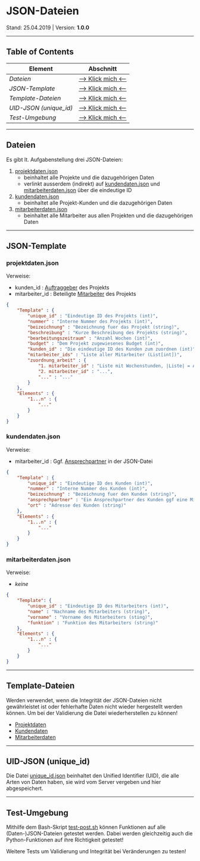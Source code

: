 # JSON-Dateien
Stand: 25.04.2019 | Version: **1.0.0**

---

## Table of Contents
Element | Abschnitt
--------|----------
*Dateien* | [--> Klick mich <--](#dateien)
*JSON-Template* | [--> Klick mich <--](#json-template)
*Template-Dateien* | [--> Klick mich <--](#template-files)
*UID-JSON (unique_id)* | [--> Klick mich <--](#uid-json)
*Test-Umgebung* | [--> Klick mich <--](#test-case)

---

<a name="dateien"></a>
## Dateien
Es gibt lt. Aufgabenstellung drei JSON-Dateien:
1. [projektdaten.json](projektdaten.json)
    * beinhaltet alle Projekte und die dazugehörigen Daten
    * verlinkt ausserdem (indirekt) auf [kundendaten.json](kundendaten.json) und [mitarbeiterdaten.json](mitarbeiterdaten.json) über die eindeutige ID
2. [kundendaten.json](kundendaten.json)
    * beinhaltet alle Projekt-Kunden und die dazugehörigen Daten
3. [mitarbeiterdaten.json](mitarbeiterdaten.json)
    * beinhaltet alle Mitarbeiter aus allen Projekten und die dazugehörigen Daten

---

<a name="json-template"></a>
## JSON-Template
### **projektdaten.json**
Verweise:
- kunden_id : [Auftraggeber](kundendaten.json) des Projekts
- mitarbeiter_id : Beteiligte  [Mitarbeiter](mitarbeiterdaten.sjon) des Projekts

```json
{
    "Template" : {
        "unique_id" : "Eindeutige ID des Projekts (int)",
        "nummer" : "Interne Nummer des Projekts (int)",
        "beizeichnung" : "Bezeichnung fuer das Projekt (string)",
        "beschreibung" : "Kurze Beschreibung des Projekts (string)",
        "bearbeitungszeitraum" : "Anzahl Wochen (int)",
        "budget" : "Dem Projekt zugewiesenes Budget (int)",
        "kunden_id" : "Die eindeutige ID des Kunden zum zuordnen (int)",
        "mitarbeiter_ids" : "Liste aller Mitarbeiter (List[int])",
        "zuordnung_arbeit" : {
            "1. mitarbeiter_id" : "Liste mit Wochenstunden, |Liste| = Anzahl Wochen List(int)",
            "2. mitarbeiter_id" : "...",
            "..." : "..."
        }
    },
    "Elements" : {
        "1...n" : {
            "..."
        }
    }
}
```

### **kundendaten.json**
Verweise:
- mitarbeiter_id : Ggf. [Ansprechpartner](mitarbeiterdaten.json) in der JSON-Datei

```json
{
    "Template" : {
        "unique_id" : "Eindeutige ID des Kunden (int)",
        "nummer" : "Interne Nummer des Kunden (int)",
        "beizeichnung" : "Bezeichnung fuer den Kunden (string)",
        "ansprechpartner" : "Ein Ansprechpartner des Kunden ggf eine Mitarbeiter-ID! (string)",
        "ort" : "Adresse des Kunden (string)"
    },
    "Elements" : {
        "1...n" : {
            "..."
        }
    }
}
```

### **mitarbeiterdaten.json**
Verweise:
- *keine*

```json
{
    "Template": {
        "unique_id" : "Eindeutige ID des Mitarbeiters (int)",
        "name" : "Nachname des Mitarbeiters (string)",
        "vorname" : "Vorname des Mitarbeiters (sting)",
        "funktion" : "Funktion des Mitarbeiters (string)"
    },
    "Elements" : {
        "1...n" : {
            "..."
        }
    }
}
```

---

<a name="template-files"></a>
## Template-Dateien
Werden verwendet, wenn die Integrität der JSON-Dateien nicht gewährleistet ist oder fehlerhafte Daten nicht wieder hergestellt werden können.
Um bei der Validierung die Datei wiederherstellen zu können!

- [Projektdaten](template/projektdaten.json)
- [Kundendaten](template/kundendaten-tpl.json)
- [Mitarbeiterdaten](template/mitarbeiterdaten-tpl.json)

---

<a name="uid-json"></a>
## UID-JSON (unique_id)
Die Datei [unique_id.json](unique_id.json) beinhaltet den Unified Identifier (UID), die alle Arten von Daten haben, sie wird vom Server vergeben und hier abgespeichert.

---

<a name="test-case"></a>
## Test-Umgebung
Mithilfe dem Bash-Skript [test-post.sh](test-post.sh) können Funktionen auf alle (Daten-)JSON-Dateien getestet werden.
Dabei werden gleichzeitig auch die Python-Funktionen auf ihre Richtigkeit getestet!

Weitere Tests um Validierung und Integrität bei Veränderungen zu testen!


